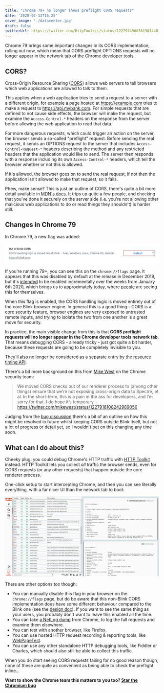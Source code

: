 ```yaml
---
title: "Chrome 79+ no longer shows preflight CORS requests"
date: '2020-02-13T16:25'
cover_image: './datacenter.jpg'
draft: false
twitterUrl: https://twitter.com/HttpToolkit/status/1227974900561981440
---
```


Chrome 79 brings some important changes in its CORS implementation, rolling out now, which mean that CORS preflight OPTIONS requests will no longer appear in the network tab of the Chrome developer tools.

## CORS?

Cross-Origin Resource Sharing ([CORS](https://developer.mozilla.org/en-US/docs/Web/HTTP/CORS)) allows web servers to tell browsers which web applications are allowed to talk to them.

This applies when a web application tries to send a request to a server with a different origin, for example a page hosted at https://example.com tries to make a request to https://api.mybank.com. For simple requests that are defined to not cause side effects, the browser will make the request, but examine the `Access-Control-*` headers on the response from the server before allowing the web application to read that data.

For more dangerous requests, which could trigger an action on the server, the browser sends a so-called "preflight" request. Before sending the real request, it sends an OPTIONS request to the server that includes `Access-Control-Request-*` headers describing the method and any restricted headers that the application would like to send. The server then responds with a response including its own `Access-Control-*` headers, which tell the browser whether or not this is allowed.

If it's allowed, the browser goes on to send the real request, if not then the application isn't allowed to make that request, so it fails.

Phew, make sense? This is just an outline of CORS, there's quite a bit more detail available in [MDN's docs](https://developer.mozilla.org/en-US/docs/Web/HTTP/CORS). It trips up quite a few people, and checking that you've done it securely on the server side (i.e. you're not allowing other malicious web applications to do or read things they shouldn't) is harder still.

## Changes in Chrome 79

In Chrome 79, a new flag was added:

![The "Out of blink CORS" chrome flag, which moves CORS handling out of blink](./chrome-79-cors.png)

If you're running 79+, you can see this on the `chrome://flags` page. It appears that this was disabled by default at the release in December 2019, but it's [intended](https://dev.chromium.org/Home/loading/oor-cors) to be enabled incrementally over the weeks from January 6th 2020, which brings us to approximately today, where [people](https://twitter.com/__jakub_g/status/1227889797584302080) are seeing this for themselves.

When this flag is enabled, the CORS handling logic is moved entirely out of the core Blink browser engine. In general this is a good thing - CORS is a core security feature, browser engines are very exposed to untrusted remote inputs, and trying to isolate the two from one another is a great move for security.

In practice, the main visible change from this is that **CORS preflight requests will no longer appear in the Chrome developer tools network tab**. That means debugging CORS - already tricky - just got quite a bit harder, because these requests are going to be completely invisible to you.

They'll also no longer be considered as a separate entry by [the resource timing API](https://developer.mozilla.org/en-US/docs/Web/API/Resource_Timing_API/Using_the_Resource_Timing_API).

There's a bit more background on this from [Mike West](https://twitter.com/mikewest/) on the Chrome security team:

> We moved CORS checks out of our renderer process to (among other things) ensure that we’re not exposing cross-origin data to Spectre, et al. In the short-term, this is a pain in the ass for developers, and I’m sorry for that. I do hope it’s temporary.
> \- https://twitter.com/mikewest/status/1227918108242989056

Judging from the [bug discussion](https://bugs.chromium.org/p/chromium/issues/detail?id=941297) there's a bit of an outline on how this might be resolved in future whilst keeping CORS outside Blink itself, but not a lot of progress or detail yet, so I wouldn't bet on this changing any time soon.

## What can I do about this?

Cheeky plug: you could debug Chrome's HTTP traffic with [HTTP Toolkit](https://httptoolkit.tech) instead. HTTP Toolkit lets you collect _all_ traffic the browser sends, even for CORS requests (or any other requests) that happen outside the core renderer process.

One-click setup to start intercepting Chrome, and then you can see literally everything, with a far nicer UI than the network tab to boot:

![The HTTP Toolkit UI](./httptoolkit-cors-screenshot.png)

There are other options too though:

* You can manually disable this flag in your browser on the `chrome://flags` page, but do be aware that this non-Blink CORS implementation does have some different behaviour compared to the Blink one (see the [design doc](https://dev.chromium.org/Home/loading/oor-cors)). If you want to see the same thing as your users, you probably don't want to leave this enabled all the time.
* You can take [a NetLog dump](https://www.chromium.org/for-testers/providing-network-details) from Chrome, to log the full requests and examine them elsewhere.
* You can test with another browser, like Firefox.
* You can use hosted HTTP request recording & reporting tools, like [WebPageTest](https://www.webpagetest.org/).
* You can use any other standalone HTTP debugging tools, like Fiddler or Charles, which should also still be able to collect this traffic.

When you do start seeing CORS requests failing for no good reason though, none of these are quite as convenient as being able to check the preflight inline...

**Want to show the Chrome team this matters to you too? [Star the Chromium bug](https://bugs.chromium.org/p/chromium/issues/detail?id=941297)**